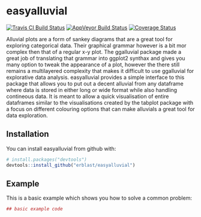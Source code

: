 
<!-- README.md is generated from README.Rmd. Please edit that file -->
easyalluvial
============

[![Travis CI Build Status](https://travis-ci.org/erblast/easyalluvial.svg?branch=master)](https://travis-ci.org/erblast/easyalluvial) [![AppVeyor Build Status](https://ci.appveyor.com/api/projects/status/github/erblast/easyalluvial?branch=master&svg=true)](https://ci.appveyor.com/project/erblast/easyalluvial) [![Coverage Status](https://img.shields.io/codecov/c/github/erblast/easyalluvial/master.svg)](https://codecov.io/github/erblast/easyalluvial?branch=master)

Alluvial plots are a form of sankey diagrams that are a great tool for exploring categorical data. Their graphical grammar however is a bit mor complex then that of a regular x-y plot. The ggalluvial package made a great job of translating that grammar into ggplot2 synthax and gives you many option to tweak the appearance of a plot, however the there still remains a multilayered complexity that makes it difficult to use ggalluvial for explorative data analysis. easyalluvial provides a simple interface to this package that allows you to put out a decent alluvial from any dataframe where data is stored in either long or wide format while also handling contineous data. It is meant to allow a quick visualisation of entire dataframes similar to the visualisations created by the tabplot package with a focus on different colouring options that can make alluvials a great tool for data exploration.

Installation
------------

You can install easyalluvial from github with:

``` r
# install.packages("devtools")
devtools::install_github("erblast/easyalluvial")
```

Example
-------

This is a basic example which shows you how to solve a common problem:

``` r
## basic example code
```
